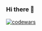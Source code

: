 ### Hi there 👋

[![codewars](https://www.codewars.com/users/MenSelder/badges/large)](https://www.codewars.com/users/MenSelder)

<!--
**MenSelder/MenSelder** is a ✨ _special_ ✨ repository because its `README.md` (this file) appears on your GitHub profile.

Here are some ideas to get you started:

- 🔭 I’m currently working on ...
- 🌱 I’m currently learning ...
- 👯 I’m looking to collaborate on ...
- 🤔 I’m looking for help with ...
- 💬 Ask me about ...
- 📫 How to reach me: ...
- 😄 Pronouns: ...
- ⚡ Fun fact: ...
-->
